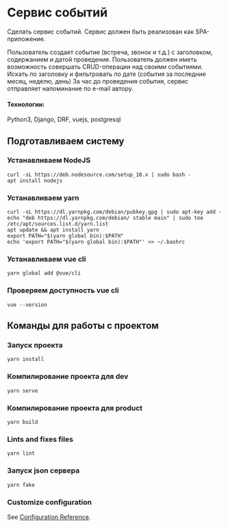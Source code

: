 # Сервис событий

Сделать сервис событий. Сервис должен быть реализован как SPA-приложение.

Пользователь создает событие (встреча, звонок и т.д.) с заголовком, содержанием и датой проведения. Пользователь должен иметь возможность совершать CRUD-операции над своими событиями. Искать по заголовку и фильтровать по дате (события за последние месяц, неделю, день) 
За час до проведения события, сервис отправляет напоминание по e-mail автору.

#### Технологии: ####

Python3, Django, DRF, vuejs, postgresql

## Подготавливаем систему
### Устанавливаем NodeJS
```
curl -sL https://deb.nodesource.com/setup_10.x | sudo bash - 
apt install nodejs
```
### Устанавливаем yarn
```
curl -sL https://dl.yarnpkg.com/debian/pubkey.gpg | sudo apt-key add -
echo "deb https://dl.yarnpkg.com/debian/ stable main" | sudo tee /etc/apt/sources.list.d/yarn.list
apt update && apt install yarn
export PATH="$(yarn global bin):$PATH"
echo 'export PATH="$(yarn global bin):$PATH"' >> ~/.bashrc
```
### Устанавливаем vue cli
```
yarn global add @vue/cli
```
### Проверяем доступность vue cli
```
vue --version
```

## Команды для работы с проектом
### Запуск проекта
```
yarn install
```
### Компилирование проекта для dev
```
yarn serve
```
### Компилирование проекта для product
```
yarn build
```
### Lints and fixes files
```
yarn lint
```
### Запуск json сервера
```
yarn fake
```

### Customize configuration
See [Configuration Reference](https://cli.vuejs.org/config/).
